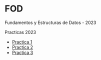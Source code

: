 # FOD
Fundamentos y Estructuras de Datos - 2023

Practicas 2023
<br>
  - [Practica 1](/MD's/Practica1.md)
  - [Practica 2](/MD's/Practica1.md)
  - [Practica 3](/MD's/Practica1.md)
